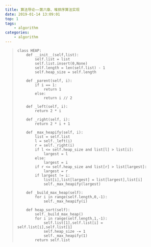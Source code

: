 ```yaml
---
title: 算法导论——第六章、堆排序算法实现
date: 2019-01-14 13:09:01
top: 1
tags: 
	- algorithm
categories: 
	- algorithm
---
```

>     
>     class HEAP:
>         def __init__(self,list):
>             self.list = list
>             self.list.insert(0,None)
>             self.length = len(self.list) - 1
>             self.heap_size = self.length
>     
>         def _parent(self, i):
>             if i == 1:
>                 return 1
>             else:
>                 return i // 2
>     
>         def _left(self, i):
>             return 2 * i
>     
>         def _right(self, i):
>             return 2 * i + 1
>     
>         def _max_heapify(self, i):
>             list = self.list
>             l = self._left(i)
>             r = self._right(i)
>             if l <= self.heap_size and list[l] > list[i]:
>                 largest = l
>             else:
>                 largest = i
>             if r <= self.heap_size and list[r] > list[largest]:
>                 largest = r
>             if largest != i:
>                 list[i],list[largest] = list[largest],list[i]
>                 self._max_heapify(largest)
>     
>         def _build_max_heap(self):
>             for i in range(self.length,0,-1):
>                 self._max_heapify(i)
>     
>         def heap_sort(self):
>             self._build_max_heap()
>             for i in range(self.length,1,-1):
>                 self.list[1],self.list[i] = self.list[i],self.list[1]
>                 self.heap_size -= 1
>                 self._max_heapify(1)
>             return self.list
>     
>